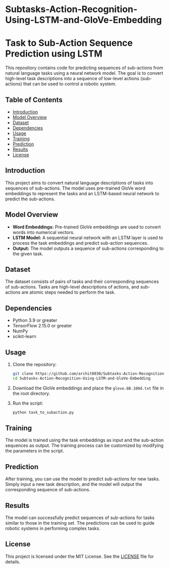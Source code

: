 # Subtasks-Action-Recognition-Using-LSTM-and-GloVe-Embedding

# Task to Sub-Action Sequence Prediction using LSTM

This repository contains code for predicting sequences of sub-actions from natural language tasks using a neural network model. The goal is to convert high-level task descriptions into a sequence of low-level actions (sub-actions) that can be used to control a robotic system.

## Table of Contents
- [Introduction](#introduction)
- [Model Overview](#model-overview)
- [Dataset](#dataset)
- [Dependencies](#dependencies)
- [Usage](#usage)
- [Training](#training)
- [Prediction](#prediction)
- [Results](#results)
- [License](#license)

## Introduction
This project aims to convert natural language descriptions of tasks into sequences of sub-actions. The model uses pre-trained GloVe word embeddings to represent the tasks and an LSTM-based neural network to predict the sub-actions.

## Model Overview
- **Word Embeddings:** Pre-trained GloVe embeddings are used to convert words into numerical vectors.
- **LSTM Model:** A sequential neural network with an LSTM layer is used to process the task embeddings and predict sub-action sequences.
- **Output:** The model outputs a sequence of sub-actions corresponding to the given task.

## Dataset
The dataset consists of pairs of tasks and their corresponding sequences of sub-actions. Tasks are high-level descriptions of actions, and sub-actions are atomic steps needed to perform the task.

## Dependencies
- Python 3.9 or greater
- TensorFlow 2.15.0 or greater
- NumPy
- scikit-learn

## Usage
1. Clone the repository:
    ```bash
    git clone https://github.com/archit0030/Subtasks-Action-Recognition-Using-LSTM-and-GloVe-Embedding.git
    cd Subtasks-Action-Recognition-Using-LSTM-and-GloVe-Embedding
    ```

2. Download the GloVe embeddings and place the `glove.6B.100d.txt` file in the root directory.

3. Run the script:
    ```bash
    python task_to_subaction.py
    ```

## Training
The model is trained using the task embeddings as input and the sub-action sequences as output. The training process can be customized by modifying the parameters in the script.

## Prediction
After training, you can use the model to predict sub-actions for new tasks. Simply input a new task description, and the model will output the corresponding sequence of sub-actions.

## Results
The model can successfully predict sequences of sub-actions for tasks similar to those in the training set. The predictions can be used to guide robotic systems in performing complex tasks.

## License
This project is licensed under the MIT License. See the [LICENSE](LICENSE) file for details.
